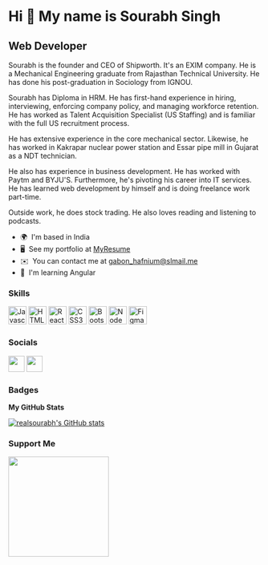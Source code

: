 Hi 👋 My name is Sourabh Singh
==============================

Web Developer
-------------

Sourabh is the founder and CEO of Shipworth. It's an EXIM company. He is a Mechanical Engineering graduate from Rajasthan Technical University. He has done his post-graduation in Sociology from IGNOU. 

Sourabh has Diploma in HRM. He has first-hand experience in hiring, interviewing, enforcing company policy, and managing workforce retention. He has worked as Talent Acquisition Specialist (US Staffing) and is familiar with the full US recruitment process.

He has extensive experience in the core mechanical sector. Likewise, he has worked in Kakrapar nuclear power station and Essar pipe mill in Gujarat as a NDT technician.

He also has experience in business development. He has worked with Paytm and BYJU'S. Furthermore, he's pivoting his career into IT services. He has learned web development by himself and is doing freelance work part-time.

Outside work, he does stock trading. He also loves reading and listening to podcasts.

* 🌍  I'm based in India
* 🖥️  See my portfolio at [MyResume](http://realsourabh.github.io/cv/)
* ✉️  You can contact me at [gabon\_hafnium@slmail.me](mailto:gabon_hafnium@slmail.me)
* 🧠  I'm learning Angular

### Skills

<p align="left">
<a href="https://developer.mozilla.org/en-US/docs/Web/JavaScript" target="_blank" rel="noreferrer"><img src="https://raw.githubusercontent.com/danielcranney/readme-generator/main/public/icons/skills/javascript-colored.svg" width="36" height="36" alt="Javascript" /></a>
<a href="https://developer.mozilla.org/en-US/docs/Glossary/HTML5" target="_blank" rel="noreferrer"><img src="https://raw.githubusercontent.com/danielcranney/readme-generator/main/public/icons/skills/html5-colored.svg" width="36" height="36" alt="HTML5" /></a>
<a href="https://reactjs.org/" target="_blank" rel="noreferrer"><img src="https://raw.githubusercontent.com/danielcranney/readme-generator/main/public/icons/skills/react-colored.svg" width="36" height="36" alt="React" /></a>
<a href="https://www.w3.org/TR/CSS/#css" target="_blank" rel="noreferrer"><img src="https://raw.githubusercontent.com/danielcranney/readme-generator/main/public/icons/skills/css3-colored.svg" width="36" height="36" alt="CSS3" /></a>
<a href="https://getbootstrap.com/" target="_blank" rel="noreferrer"><img src="https://raw.githubusercontent.com/danielcranney/readme-generator/main/public/icons/skills/bootstrap-colored.svg" width="36" height="36" alt="Bootstrap" /></a>
<a href="https://nodejs.org/en/" target="_blank" rel="noreferrer"><img src="https://raw.githubusercontent.com/danielcranney/readme-generator/main/public/icons/skills/nodejs-colored.svg" width="36" height="36" alt="NodeJS" /></a>
<a href="https://www.figma.com/" target="_blank" rel="noreferrer"><img src="https://raw.githubusercontent.com/danielcranney/readme-generator/main/public/icons/skills/figma-colored.svg" width="36" height="36" alt="Figma" /></a>
</p>


### Socials

<p align="left"> <a href="https://www.github.com/realsourabh" target="_blank" rel="noreferrer"><img src="https://raw.githubusercontent.com/danielcranney/readme-generator/main/public/icons/socials/github.svg" width="32" height="32" /></a> <a href="https://www.linkedin.com/in/realsourabh" target="_blank" rel="noreferrer"><img src="https://raw.githubusercontent.com/danielcranney/readme-generator/main/public/icons/socials/linkedin.svg" width="32" height="32" /></a></p>

### Badges

<b>My GitHub Stats</b>

<a href="http://www.github.com/realsourabh"><img src="https://github-readme-stats.vercel.app/api?username=realsourabh&show_icons=true&hide=&count_private=true&title_color=0891b2&text_color=ffffff&icon_color=0891b2&bg_color=1c1917&hide_border=true&show_icons=true" alt="realsourabh's GitHub stats" /></a>

### Support Me

<a href="https://www.buymeacoffee.com/sourabhsingh"><img src="https://cdn.buymeacoffee.com/buttons/v2/default-yellow.png" width="200" /></a>
